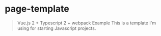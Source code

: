 # page-template
> Vue.js 2 + Typescript 2 + webpack Example
This is a template I'm using for starting Javascript projects.
